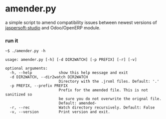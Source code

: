 amender.py
==========

a simple script to amend compatibility issues between newest versions of [jaspersoft-studio](http://community.jaspersoft.com/project/jaspersoft-studio/releases) 
and Odoo/OpenERP module.

### run it

    ~$ ./amender.py -h

    usage: amender.py [-h] [-d DIR2WATCH] [-p PREFIX] [-r] [-v]

    optional arguments:
      -h, --help            show this help message and exit
      -d DIR2WATCH, --dir2watch DIR2WATCH
                            Directory with the .jrxml files. Default: '.'
      -p PREFIX, --prefix PREFIX
                            Prefix for the amended file. This is not sanitized so
                            be sure you do not overwrite the orignal file.
                            Default: amended-
      -r, --rec             Watch directory recursively. Default: False
      -v, --version         Print version and exit.
